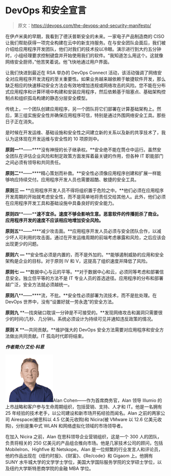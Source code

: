 # DevOps 和安全宣言

> 原文：<https://devops.com/the-devops-and-security-manifesto/>

在伊卢米奥的早期，我看到了德沃普斯安全的未来。一家电子产品制造商的 CISO 让我们帮助获得一项完全构建在云中的新支持服务。在与安全团队会面后，我们被介绍给应用程序开发团队，他们对我们的技术投以冷眼。演示进行到大约五分钟时，小组经理要求控制键盘并开始使用我们的软件。“我知道怎么用这个。这就像网络安全厨师，”他苦笑着说。他飞快地通过用户界面。

让我们快进到最近在 RSA 举办的 DevOps Connect 活动，该活动强调了网络安全对应用程序开发流程的至关重要性。如果业务越来越依赖于敏捷软件开发，那么缺乏相应的快速移动安全方法会有效地增加违规或网络攻击的风险。您不能在分布式应用程序和计算环境中构建和安装应用程序，然后依赖基于阻塞点、基础架构控制点和组织孤岛构建的静态分层安全模型。

传统上，一个团队创建应用程序，另一个团队将它们部署在计算基础架构上。然后，第三组实施安全性并确保应用程序可信，特别是通过外围网络安全工具。那些日子正在消失。

是时候在开发运维、基础设施和安全性之间建立新的关系以及新的共享技术了，我认为这体现在开发运维与安全性的 10 项原则中。

**原则一****——****没有神授的长子继承权。**安全绝不能在筒仓中运行。虽然安全团队在评估企业风险和制定政策方面发挥着最关键的作用，但各种 IT 职能部门之间必须有领导和共同责任。

**原则二****——****精心策划而补救。**安全性必须像应用程序创建和扩展一样能够响应持续交付。应用程序开发人员也需要超酷、敏捷的安全工具。

**原则三** **—** **应用程序开发人员不得将组织置于危险之中。**他们必须在应用程序开发周期的开始就考虑安全性，而不是简单地将责任交给其他人。此外，他们必须在应用程序开发工具和基础设施中具备良好的安全能力。

**原则四****——****速不宜杀。速度不够会影响生意。恶意软件的传播扼杀了商业。应用程序开发的速度不应该相应地增加安全风险。**

**原则五****——****减少攻击面。**应用程序开发人员必须与安全团队合作，以减少坏人可利用的攻击面。通过在开发运维周期的前端考虑暴露和风险，之后应该会出现更少的问题。

**原则六** **—** **安全性必须是内置的，而不是外加的。**能够遏制威胁的应用和安全架构是企业的目标。对于原则 IV 和 V，这提高了组织速度并降低了风险。

**原则七** **—** **数据中心与云的平等。**对于数据中心和云，必须同等考虑和部署信息安全。独立但平等的方法不是 IT 专业人员的首选途径。应用程序的分布和部署越广泛，安全方法就必须越统一。

**原则八****——****流，不批。**安全性必须部署为流技术，而不是批处理。在 DevOps 世界中，没有“设置好就一劳永逸”的安全方法。

**原则九** **—找突破口耽误一分钟是不可接受的。**发现网络攻击和漏洞只需要很少的时间(几秒、几分钟)。系统必须设计为持续可见并通知违反政策的情况。

**原则 X** **—共同贡献。**维护强大的 DevOps 安全方法需要对应用程序和安全方法做出共同贡献。IT 孤岛时代即将结束。

***作者简介/艾伦·科恩***

[![Illumio Photo, Alan Cohen](img/acf401e31e1a5ea7cc4828f9d98fde5e.png)](https://devops.com/wp-content/uploads/2015/05/Illumio-Photo-Alan-Cohen-e1432089172761.jpg)Alan Cohen——作为首席商务官，Alan 领导 Illumio 的上市战略和客户参与生命周期组织，包括营销、支持、人才和 IT。他是一名拥有 25 年经验的技术老手，以公司建设和新市场开拓经验而闻名。Alan 之前的两家公司 Airespace(被思科以 4.5 亿美元收购)和 Nicira(被 VMware 以 12.6 亿美元收购)，分别是集中式 WLAN 和网络虚拟化领域的市场领导者。

在加入 Nicira 之前，Alan 在思科领导企业营销组织，这是一个 300 人的团队，负责将相关的 250 亿美元的产品组合推向市场。他是几家技术公司的顾问，包括 MobileIron、Highfive 和 Netskope。Alan 是一位频繁的行业发言人和评论员，他的作品出现在《纽约时报》、《财富》、《Re/code》和 Gigaom 上。他拥有 SUNY 水牛城大学的文学学士学位，美国大学国际服务学院的文学硕士学位，以及纽约大学斯特恩商学院的金融 MBA 学位。